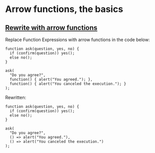# Arrow functions, the basics

## [Rewrite with arrow functions](https://javascript.info/arrow-functions-basics#rewrite-with-arrow-functions)

Replace Function Expressions with arrow functions in the code below:

```
function ask(question, yes, no) {
  if (confirm(question)) yes();
  else no();
}

ask(
  "Do you agree?",
  function() { alert("You agreed."); },
  function() { alert("You canceled the execution."); }
);
```

Rewritten:

```
function ask(question, yes, no) {
  if (confirm(question)) yes();
  else no();
}

ask(
  "Do you agree?",
  () => alert("You agreed."),
  () => alert("You canceled the execution.")
);
```
